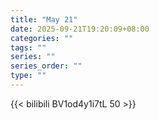 ```yaml
---
title: "May 21"
date: 2025-09-21T19:20:09+08:00
categories: ""
tags: ""
series: ""
series_order: ""
type: ""
---
```



{{< bilibili BV1od4y1i7tL 50 >}}


